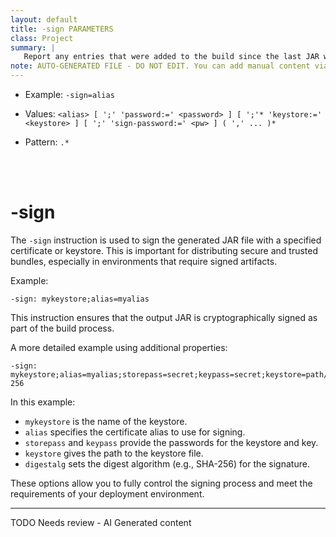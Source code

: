 ```yaml
---
layout: default
title: -sign PARAMETERS
class: Project
summary: |
   Report any entries that were added to the build since the last JAR was made.
note: AUTO-GENERATED FILE - DO NOT EDIT. You can add manual content via same filename in ext folder. 
---
```


- Example: `-sign=alias`

- Values: `<alias> [ ';' 'password:=' <password> ] [ ';'* 'keystore:=' <keystore> ] [ ';' 'sign-password:=' <pw> ] ( ',' ... )*`

- Pattern: `.*`

<!-- Manual content from: ext/sign.md --><br /><br />


# -sign

The `-sign` instruction is used to sign the generated JAR file with a specified certificate or keystore. This is important for distributing secure and trusted bundles, especially in environments that require signed artifacts.

Example:

```
-sign: mykeystore;alias=myalias
```

This instruction ensures that the output JAR is cryptographically signed as part of the build process.

A more detailed example using additional properties:

```
-sign: mykeystore;alias=myalias;storepass=secret;keypass=secret;keystore=path/to/keystore.jks;digestalg=SHA-256
```

In this example:
- `mykeystore` is the name of the keystore.
- `alias` specifies the certificate alias to use for signing.
- `storepass` and `keypass` provide the passwords for the keystore and key.
- `keystore` gives the path to the keystore file.
- `digestalg` sets the digest algorithm (e.g., SHA-256) for the signature.

These options allow you to fully control the signing process and meet the requirements of your deployment environment.




<hr />
TODO Needs review - AI Generated content
